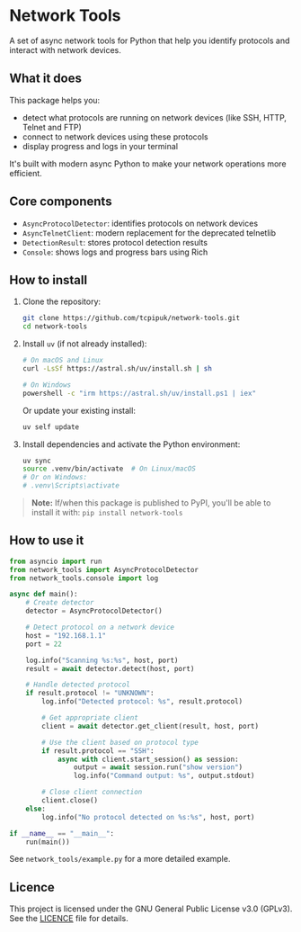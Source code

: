 # Network Tools

A set of async network tools for Python that help you identify protocols and interact with network devices.

## What it does

This package helps you:

- detect what protocols are running on network devices (like SSH, HTTP, Telnet and FTP)
- connect to network devices using these protocols
- display progress and logs in your terminal

It's built with modern async Python to make your network operations more efficient.

## Core components

- `AsyncProtocolDetector`: identifies protocols on network devices
- `AsyncTelnetClient`: modern replacement for the deprecated telnetlib
- `DetectionResult`: stores protocol detection results
- `Console`: shows logs and progress bars using Rich

## How to install

1. Clone the repository:

   ```bash
   git clone https://github.com/tcpipuk/network-tools.git
   cd network-tools
   ```

2. Install `uv` (if not already installed):

   ```bash
   # On macOS and Linux
   curl -LsSf https://astral.sh/uv/install.sh | sh

   # On Windows
   powershell -c "irm https://astral.sh/uv/install.ps1 | iex"
   ```

   Or update your existing install:

   ```bash
   uv self update
   ```

3. Install dependencies and activate the Python environment:

   ```bash
   uv sync
   source .venv/bin/activate  # On Linux/macOS
   # Or on Windows:
   # .venv\Scripts\activate
   ```

> **Note:** If/when this package is published to PyPI, you'll be able to install it with:
> `pip install network-tools`

## How to use it

```python
from asyncio import run
from network_tools import AsyncProtocolDetector
from network_tools.console import log

async def main():
    # Create detector
    detector = AsyncProtocolDetector()

    # Detect protocol on a network device
    host = "192.168.1.1"
    port = 22

    log.info("Scanning %s:%s", host, port)
    result = await detector.detect(host, port)

    # Handle detected protocol
    if result.protocol != "UNKNOWN":
        log.info("Detected protocol: %s", result.protocol)

        # Get appropriate client
        client = await detector.get_client(result, host, port)

        # Use the client based on protocol type
        if result.protocol == "SSH":
            async with client.start_session() as session:
                output = await session.run("show version")
                log.info("Command output: %s", output.stdout)

        # Close client connection
        client.close()
    else:
        log.info("No protocol detected on %s:%s", host, port)

if __name__ == "__main__":
    run(main())
```

See `network_tools/example.py` for a more detailed example.

## Licence

This project is licensed under the GNU General Public License v3.0 (GPLv3).
See the [LICENCE](LICENCE) file for details.

